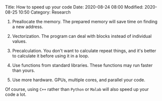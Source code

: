 Title: How to speed up your code
Date: 2020-08-24 08:00
Modified: 2020-08-25 10:50
Category: Research

1. Preallocate the memory. The prepared memory will save time on finding a new address. 

2. Vectorization. The program can deal with blocks instead of individual values. 

3. Precalculation. You don't want to calculate repeat things, and it's better to calculate it before using it in a loop. 

4. Use functions from standard libraries. These functions may run faster than yours. 

5. Use more hardware. GPUs, multiple cores, and parallel your code. 


Of course, using `C++` rather than `Python` or `Malab` will also speed up your code a lot.
